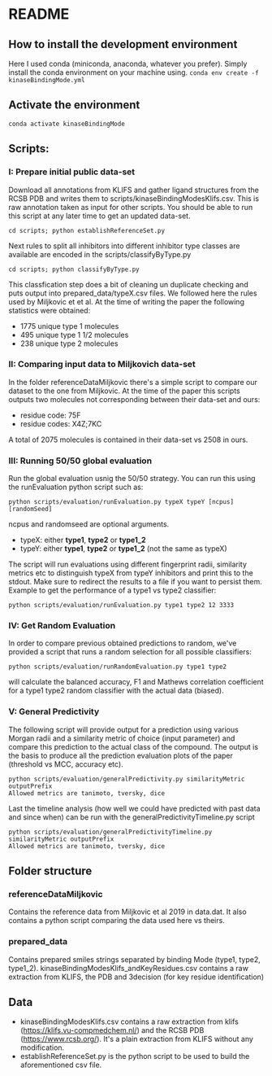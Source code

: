 # README

## How to install the development environment
Here I used conda (miniconda, anaconda, whatever you prefer).
Simply install the conda environment on your machine using.
`conda env create -f kinaseBindingMode.yml`

## Activate the environment
`conda activate kinaseBindingMode`

## Scripts:

### I: Prepare initial public data-set
Download all annotations from KLIFS and gather ligand structures from the RCSB PDB and writes them to scripts/kinaseBindingModesKlifs.csv. This is raw annotation taken as input for other scripts. You should be able to run this script at any later time to get an updated data-set.

`cd scripts; python establishReferenceSet.py`

Next rules to split all inhibitors into different inhibitor type classes are available are encoded in the scripts/classifyByType.py

`cd scripts; python classifyByType.py`

This classfication step does a bit of cleaning un duplicate checking and puts output into prepared_data/typeX.csv files. We followed here the rules used by Miljkovic et et al.
At the time of writing the paper the following statistics were obtained: 
- 1775 unique type 1 molecules
- 495 unique type 1 1/2 molecules
- 238 unique type 2 molecules

### II: Comparing input data to Miljkovich data-set
In the folder referenceDataMiljkovic there's a simple script to compare our dataset to the one from Miljkovic. At the time of the paper this scripts outputs two molecules not corresponding between their data-set and ours: 
- residue code: 75F
- residue codes: X4Z;7KC

A total of 2075 molecules is contained in their data-set vs 2508 in ours. 


### III: Running 50/50 global evaluation
Run the global evaluation usnig the 50/50 strategy. You can run this using the runEvaluation python script such as:

`python scripts/evaluation/runEvaluation.py typeX typeY [ncpus] [randomSeed]`

ncpus and randomseed are optional arguments. 
- typeX: either **type1**, **type2** or **type1_2**
- typeY: either **type1**, **type2** or **type1_2** (not the same as typeX)

The script will run evaluations using different fingerprint radii, similarity metrics etc to distinguish typeX from typeY inhibitors and print this to the stdout. Make sure to redirect the results to a file if you want to persist them.
Example to get the performance of a type1 vs type2 classifier: 

`python scripts/evaluation/runEvaluation.py type1 type2 12 3333`

### IV: Get Random Evaluation
In order to compare previous obtained predictions to random, we've provided a script that runs a random selection for all possible classifiers: 

`python scripts/evaluation/runRandomEvaluation.py type1 type2` 

will calculate the balanced accuracy, F1 and Mathews correlation coefficient for a type1 type2 random classifier with the actual data (biased). 

### V: General Predictivity
The following script will provide output for a prediction using various Morgan radii and a similarity metric of choice (input parameter) and compare this prediction to the actual class of the compound. The output is the basis to produce all the prediction evaluation plots of the paper (threshold vs MCC, accuracy etc). 

```
python scripts/evaluation/generalPredictivity.py similarityMetric outputPrefix 
Allowed metrics are tanimoto, tversky, dice
```

Last the timeline analysis (how well we could have predicted with past data and since when) can be run with the generalPredictivityTimeline.py script

```
python scripts/evaluation/generalPredictivityTimeline.py similarityMetric outputPrefix 
Allowed metrics are tanimoto, tversky, dice
```

## Folder structure
### referenceDataMiljkovic
Contains the reference data from Miljkovic et al 2019 in data.dat. It also contains a python script comparing the data used here vs theirs. 
### prepared_data
Contains prepared smiles strings separated by binding Mode (type1, type2, type1_2). 
kinaseBindingModesKlifs_andKeyResidues.csv contains a raw extraction from KLIFS, the PDB and 3decision (for key residue identification)


## Data
- kinaseBindingModesKlifs.csv contains a raw extraction from klifs (https://klifs.vu-compmedchem.nl/) and the RCSB PDB (https://www.rcsb.org/). It's a plain extraction from KLIFS without any modification.
- establishReferenceSet.py is the python script to be used to build the aforementioned csv file.
